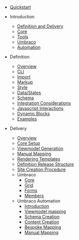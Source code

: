- [Quickstart](/_quickstart.md)
- Introduction
  - [Definition and Delivery](/overview/definitionVsDelivery.md)
  - [Core](/overview/core.md)
  - [Tools](/overview/tools.md)
  - [Umbraco](/overview/umbraco.md)
  - [Automation](/overview/automation.md)

- Definition
  - [Overview](/definition/overview.md)
  - [CLI](/definition/cli.md)
  - [Import](/definition/import.md)
  <!-- - [Overlay](/definition/overlay.md) -->
  - [Markup](/definition/markup.md)
  - [Style](/definition/style.md)
  - [Data/States](/definition/data.md)
  - [Schema](/definition/schema.md)
  - [Integration Considerations](/definition/integration.md)
  - [Javascript Interactions](/definition/javascript.md)
  - [Dynamic Blocks](/definition/dynamicBlocks.md)
  - [Examples](/definition/examples.md)

- Delivery
  - [Overview](/delivery/overview.md)
  - [Core Setup](/delivery/coresetup.md)
  - [Viewmodel Generation](/delivery/viewmodelGeneration.md)
  - [Manual Mapping](/delivery/mapping.md)
  - [Rendering Templates](/delivery/rendering.md)
  - [Definition Release Structure](/delivery/definitionRelease.md)
  - [Site Creation Procedure](/delivery/procedure.md)
  - Umbraco
    - [Core](/delivery/umbraco/core.md)
    - [Grid](/delivery/umbraco/grid.md)
    - [Forms](/delivery/umbraco/forms.md)
    - [Members](/delivery/umbraco/members.md)
  - Umbraco Automation
    - [Introduction](/delivery/umbracoAutomation/introduction.md)
    - [Viewmodel mapping](/delivery/umbracoAutomation/viewmodelmapping.md)
    - [Schema Creation](/delivery/umbracoAutomation/schemaCreation.md)
    - [Content Creation](/delivery/umbracoAutomation/contentCreation.md)
    - [Bespoke Mapping](/delivery/umbracoAutomation/bespokeMapping.md)
    - [Manual Mapping](/delivery/umbracoAutomation/manualMapping.md)